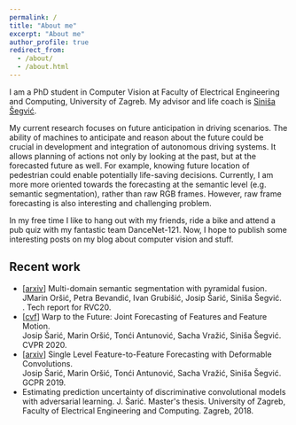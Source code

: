 ```yaml
---
permalink: /
title: "About me"
excerpt: "About me"
author_profile: true
redirect_from: 
  - /about/
  - /about.html
---
```


I am a PhD student in Computer Vision at 
Faculty of Electrical Engineering and Computing, 
University of Zagreb. My advisor and life coach is [Siniša Šegvić](http://www.zemris.fer.hr/~ssegvic/).

My current research focuses on future anticipation in driving scenarios.
The ability of machines to anticipate and reason about the future
could be crucial in development and integration of autonomous driving systems.
It allows planning of actions not only by looking at the past,
but at the forecasted future as well.
For example, knowing future location of pedestrian could enable
potentially life-saving decisions.
Currently, I am more more oriented towards the forecasting at the semantic level (e.g. semantic segmentation),
rather than raw RGB frames. However, raw frame forecasting is also interesting and challenging problem.


In my free time I like to hang out with my friends, ride a bike and attend a pub quiz with my fantastic team DanceNet-121.
Now, I hope to publish some interesting posts on my blog about computer vision and stuff.


Recent work	
------
- \[[arxiv](https://arxiv.org/abs/2009.01636)\] Multi-domain semantic segmentation with pyramidal fusion. <br/>JMarin Oršić, Petra Bevandić, Ivan Grubišić, Josip Šarić, Siniša Šegvić. <br/>. Tech report for RVC20.
- \[[cvf](http://openaccess.thecvf.com/content_CVPR_2020/html/Saric_Warp_to_the_Future_Joint_Forecasting_of_Features_and_Feature_CVPR_2020_paper.html)\] Warp to the Future: Joint Forecasting of Features and Feature Motion. <br/>Josip Šarić, Marin Oršić, Tonći Antunović, Sacha Vražić, Siniša Šegvić. <br/>CVPR 2020.
- \[[arxiv](https://arxiv.org/abs/1907.11475)\] Single Level Feature-to-Feature Forecasting with Deformable Convolutions. 
<br/>Josip Šarić, Marin Oršić, Tonći Antunović, Sacha Vražić, Siniša Šegvić. 
<br/>GCPR 2019.
- Estimating prediction uncertainty of discriminative convolutional models with adversarial learning. J. Šarić. Master's thesis. University of Zagreb, Faculty of Electrical Engineering and Computing. Zagreb, 2018.
